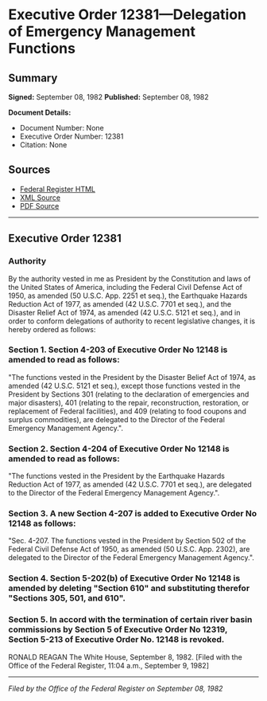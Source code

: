 # Executive Order 12381—Delegation of Emergency Management Functions

## Summary

**Signed:** September 08, 1982
**Published:** September 08, 1982

**Document Details:**
- Document Number: None
- Executive Order Number: 12381
- Citation: None

## Sources
- [Federal Register HTML](https://www.presidency.ucsb.edu/documents/executive-order-12381-delegation-emergency-management-functions)
- [XML Source](None)
- [PDF Source](None)

---

## Executive Order 12381

### Authority

By the authority vested in me as President by the Constitution and laws of the United States of America, including the Federal Civil Defense Act of 1950, as amended (50 U.S.C. App. 2251 et seq.), the Earthquake Hazards Reduction Act of 1977, as amended (42 U.S.C. 7701 et seq.), and the Disaster Relief Act of 1974, as amended (42 U.S.C. 5121 et seq.), and in order to conform delegations of authority to recent legislative changes, it is hereby ordered as follows:
### Section 1. Section 4-203 of Executive Order No 12148 is amended to read as follows:

"The functions vested in the President by the Disaster Belief Act of 1974, as amended (42 U.S.C. 5121 et seq.), except those functions vested in the President by Sections 301 (relating to the declaration of emergencies and major disasters), 401 (relating to the repair, reconstruction, restoration, or replacement of Federal facilities), and 409 (relating to food coupons and surplus commodities), are delegated to the Director of the Federal Emergency Management Agency.".

### Section 2. Section 4-204 of Executive Order No 12148 is amended to read as follows:

"The functions vested in the President by the Earthquake Hazards Reduction Act of 1977, as amended (42 U.S.C. 7701 et seq.), are delegated to the Director of the Federal Emergency Management Agency.".

### Section 3. A new Section 4-207 is added to Executive Order No 12148 as follows:

"Sec. 4-207. The functions vested in the President by Section 502 of the Federal Civil Defense Act of 1950, as amended (50 U.S.C. App. 2302), are delegated to the Director of the Federal Emergency Management Agency.".

### Section 4. Section 5-202(b) of Executive Order No 12148 is amended by deleting "Section 610" and substituting therefor "Sections 305, 501, and 610".

### Section 5. In accord with the termination of certain river basin commissions by Section 5 of Executive Order No 12319, Section 5-213 of Executive Order No. 12148 is revoked.

RONALD REAGAN
The White House,
September 8, 1982.
[Filed with the Office of the Federal Register, 11:04 a.m., September 9, 1982]

---

*Filed by the Office of the Federal Register on September 08, 1982*
